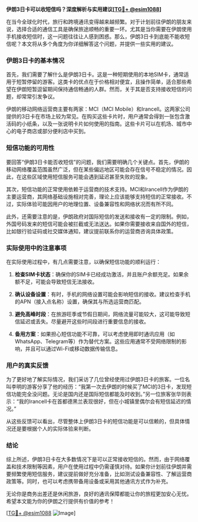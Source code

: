 **伊朗3日卡可以收短信吗？深度解析与实用建议[[TG💪+ @esim1088](https://t.me/s/esim1088)]**

在当今全球化时代，旅行和跨境通讯变得越来越频繁。对于计划前往伊朗的朋友来说，选择合适的通信工具是确保旅途顺畅的重要一环。尤其是当你需要在伊朗使用手机接收短信时，这一问题往往让人感到困惑。那么，伊朗3日卡到底能不能收短信呢？本文将从多个角度为你详细解答这个问题，并提供一些实用的建议。

### 伊朗3日卡的基本情况

首先，我们需要了解什么是伊朗3日卡。这是一种短期使用的本地SIM卡，通常适用于短暂停留的游客。这类卡的优点在于价格相对便宜，且操作简单，适合那些希望在伊朗短暂逗留期间保持通信畅通的人群。然而，关于其是否支持接收短信的问题，却常常引发争议。

伊朗的移动网络运营商主要有两家：MCI（MCI Mobile）和Irancell。这两家公司提供的3日卡在市场上较为常见。在购买这些卡片时，用户通常会得到一张包含激活码的小纸条，以及一张说明卡片如何使用的指南。这些卡片可以在机场、城市中心的电子商店或部分便利店中买到。

### 短信功能的可用性

要回答“伊朗3日卡能否收短信”的问题，我们需要明确几个关键点。首先，伊朗的移动网络覆盖范围虽然广泛，但在某些偏远地区可能会存在信号不稳定的情况。因此，在这些区域使用短信服务可能会遇到延迟甚至失败的现象。

其次，短信功能的正常使用依赖于运营商的技术支持。MCI和Irancell作为伊朗的主要运营商，其网络基础设施相对完善，理论上应该能够支持短信的正常接收。不过，实际体验可能因用户的地理位置、设备兼容性和网络状况而有所不同。

此外，还需要注意的是，伊朗政府对国际短信的发送和接收有一定的限制。例如，外国号码发来的短信可能会被拦截或无法送达。如果你需要接收来自国外的短信，比如银行验证码或社交媒体通知，建议提前联系你的运营商咨询具体政策。

### 实际使用中的注意事项

在实际使用过程中，有几点需要注意，以确保短信功能的顺利运行：

1. **检查SIM卡状态**：确保你的SIM卡已经成功激活，并且账户余额充足。如果余额不足，可能会导致短信无法接收。
   
2. **确认设备设置**：有时，手机的网络设置可能会影响短信的接收。建议检查手机的APN（接入点名称）设置，确保其与所选运营商匹配。

3. **避免高峰时段**：在旅游旺季或节假日期间，网络流量可能较大，这可能导致短信延迟或丢失。尽量避开这些时间段进行重要信息的接收。

4. **备用方案**：如果担心短信功能不可靠，可以考虑使用即时通讯应用（如WhatsApp、Telegram等）作为替代方案。这些应用通常不受网络限制的影响，并且可以通过Wi-Fi或移动数据传输信息。

### 用户的真实反馈

为了更好地了解实际情况，我们采访了几位曾经使用过伊朗3日卡的旅客。一位名叫李明的游客分享了他的经历：“我第一次去伊朗的时候买了MCI的3日卡，发现短信功能完全没问题。无论是国内还是国际短信都能及时收到。”另一位旅客张华则表示：“我的Irancell卡在首都德黑兰表现很好，但在小城镇里偶尔会有短信延迟的情况。”

从这些反馈可以看出，尽管整体上伊朗3日卡的短信功能是可以信赖的，但具体情况还是要根据个人的实际体验来判断。

### 结论

综上所述，伊朗3日卡在大多数情况下是可以正常接收短信的。然而，由于网络覆盖和技术限制等因素，用户在使用过程中仍需谨慎对待。如果你计划前往伊朗并需要频繁使用短信服务，建议提前做好充分准备，比如测试设备兼容性、了解运营商政策等。同时，也可以考虑携带备用设备或采用其他通讯方式作为补充。

无论你是商务出差还是休闲旅游，良好的通讯保障都能让你的旅程更加安心无忧。希望本文能为你的伊朗之行提供有价值的参考！

[[TG💪+ @esim1088](https://t.me/s/esim1088) ![Image](https://i.postimg.cc/4NQfJmqS/Snipaste-2025-05-13-00-14-12.png)]